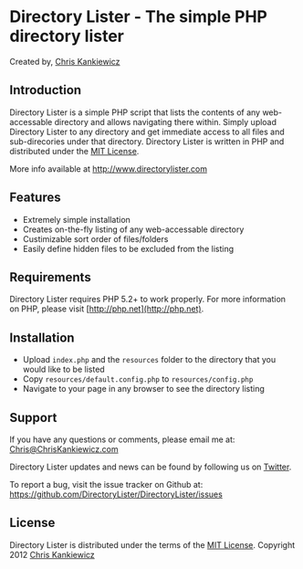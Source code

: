 Directory Lister - The simple PHP directory lister
==================================================
Created by, [Chris Kankiewicz](http://www.ChrisKankiewicz.com)


Introduction
------------
Directory Lister is a simple PHP script that lists the contents of any web-accessable directory and
allows navigating there within. Simply upload Directory Lister to any directory and get immediate
access to all files and sub-direcories under that directory. Directory Lister is written in PHP and
distributed under the [MIT License](http://www.opensource.org/licenses/mit-license.php).

More info available at http://www.directorylister.com


Features
--------
  * Extremely simple installation
  * Creates on-the-fly listing of any web-accessable directory
  * Custimizable sort order of files/folders
  * Easily define hidden files to be excluded from the listing


Requirements
------------
Directory Lister requires PHP 5.2+ to work properly.  For more information on PHP, please visit
[http://php.net](http://php.net).


Installation
------------
  * Upload `index.php` and the `resources` folder to the directory that you would like to be listed
  * Copy `resources/default.config.php` to `resources/config.php`
  * Navigate to your page in any browser to see the directory listing


Support
-------
If you have any questions or comments, please email me at:
[Chris@ChrisKankiewicz.com](mailto:Chris@ChrisKankiewicz.com)

Directory Lister updates and news can be found by following us on 
[Twitter](https://twitter.com/#!/directorylister).

To report a bug, visit the issue tracker on Github at:
https://github.com/DirectoryLister/DirectoryLister/issues


License
-------
Directory Lister is distributed under the terms of the
[MIT License](http://www.opensource.org/licenses/mit-license.php).
Copyright 2012 [Chris Kankiewicz](http://www.chriskankiewicz.com)